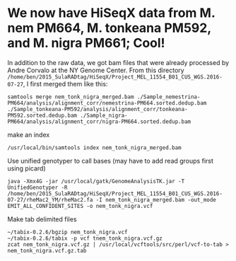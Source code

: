 # We now have HiSeqX data from M. nem PM664, M. tonkeana PM592, and M. nigra PM661; Cool!

In addition to the raw data, we got bam files that were already processed by Andre Corvalo at the NY Genome Center.  From this directory `/home/ben/2015_SulaRADtag/HiSeqX/Project_MEL_11554_B01_CUS_WGS.2016-07-27`, I first merged them like this:

```
samtools merge nem_tonk_nigra_merged.bam ./Sample_nemestrina-PM664/analysis/alignment_corr/nemestrina-PM664.sorted.dedup.bam ./Sample_tonkeana-PM592/analysis/alignment_corr/tonkeana-PM592.sorted.dedup.bam ./Sample_nigra-PM664/analysis/alignment_corr/nigra-PM664.sorted.dedup.bam
```

make an index
```
/usr/local/bin/samtools index nem_tonk_nigra_merged.bam
```

Use unified genotyper to call bases (may have to add read groups first using picard)
```
java -Xmx4G -jar /usr/local/gatk/GenomeAnalysisTK.jar -T UnifiedGenotyper -R /home/ben/2015_SulaRADtag/HiSeqX/Project_MEL_11554_B01_CUS_WGS.2016-07-27/rheMac2_YM/rheMac2.fa -I nem_tonk_nigra_merged.bam -out_mode EMIT_ALL_CONFIDENT_SITES -o nem_tonk_nigra.vcf
```
Make tab delimited files
```
~/tabix-0.2.6/bgzip nem_tonk_nigra.vcf
~/tabix-0.2.6/tabix -p vcf tnem_tonk_nigra.vcf.gz
zcat nem_tonk_nigra.vcf.gz | /usr/local/vcftools/src/perl/vcf-to-tab > nem_tonk_nigra.vcf.gz.tab
```
